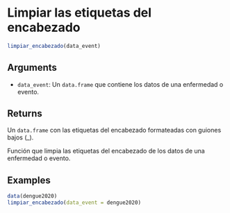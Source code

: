 # Limpiar las etiquetas del encabezado

```r
limpiar_encabezado(data_event)
```

## Arguments

- `data_event`: Un `data.frame` que contiene los datos de una enfermedad o evento.

## Returns

Un `data.frame` con las etiquetas del encabezado formateadas con guiones bajos (_).

Función que limpia las etiquetas del encabezado de los datos de una enfermedad o evento.

## Examples

```r
data(dengue2020)
limpiar_encabezado(data_event = dengue2020)
```
